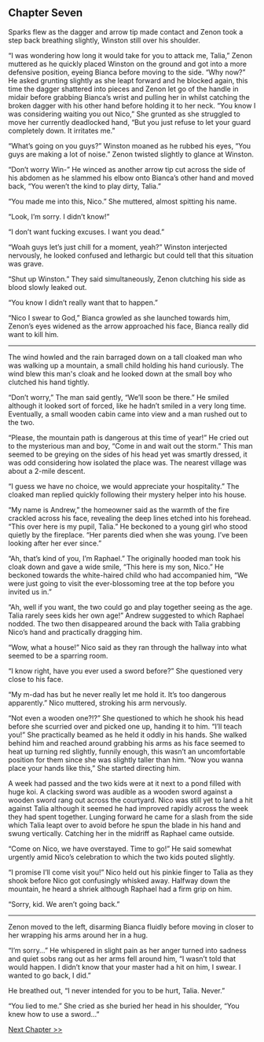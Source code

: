 ## Chapter Seven

Sparks flew as the dagger and arrow tip made contact and Zenon took a step back breathing slightly, Winston still over his shoulder. 

“I was wondering how long it would take for you to attack me, Talia,” Zenon muttered as he quickly placed Winston on the ground and got into a more defensive position, eyeing Bianca before moving to the side. “Why now?” He asked grunting slightly as she leapt forward and he blocked again, this time the dagger shattered into pieces and Zenon let go of the handle in midair before grabbing Bianca’s wrist and pulling her in whilst catching the broken dagger with his other hand before holding it to her neck. 
“You know I was considering waiting you out Nico,” She grunted as she struggled to move her currently deadlocked hand, “But you just refuse to let your guard completely down. It irritates me.”

“What’s going on you guys?” Winston moaned as he rubbed his eyes, “You guys are making a lot of noise.” Zenon twisted slightly to glance at Winston.

“Don’t worry Win-” He winced as another arrow tip cut across the side of his abdomen as he slammed his elbow onto Bianca’s other hand and moved back, “You weren’t the kind to play dirty, Talia.”

“You made me into this, Nico.” She muttered, almost spitting his name.

“Look, I’m sorry. I didn’t know!”

“I don’t want fucking excuses. I want you dead.”

“Woah guys let’s just chill for a moment, yeah?” Winston interjected nervously, he looked confused and lethargic but could tell that this situation was grave.

“Shut up Winston.” They said simultaneously, Zenon clutching his side as blood slowly leaked out. 

“You know I didn’t really want that to happen.”

“Nico I swear to God,” Bianca growled as she launched towards him, Zenon’s eyes widened as the arrow approached his face, Bianca really did want to kill him.

---

The wind howled and the rain barraged down on a tall cloaked man who was walking up a mountain, a small child holding his hand curiously. The wind blew this man's cloak and he looked down at the small boy who clutched his hand tightly.

“Don’t worry,” The man said gently, “We’ll soon be there.” He smiled although it looked sort of forced, like he hadn’t smiled in a very long time. Eventually, a small wooden cabin came into view and a man rushed out to the two. 

“Please, the mountain path is dangerous at this time of year!” He cried out to the mysterious man and boy, “Come in and wait out the storm.” This man seemed to be greying on the sides of his head yet was smartly dressed, it was odd considering how isolated the place was. The nearest village was about a 2-mile descent.

“I guess we have no choice, we would appreciate your hospitality.” The cloaked man replied quickly following their mystery helper into his house. 

“My name is Andrew,” the homeowner said as the warmth of the fire crackled across his face, revealing the deep lines etched into his forehead. “This over here is my pupil, Talia.” He beckoned to a young girl who stood quietly by the fireplace. “Her parents died when she was young. I’ve been looking after her ever since.”

“Ah, that’s kind of you, I’m Raphael.” The originally hooded man took his cloak down and gave a wide smile, “This here is my son, Nico.” He beckoned towards the white-haired child who had accompanied him, “We were just going to visit the ever-blossoming tree at the top before you invited us in.”

“Ah, well if you want, the two could go and play together seeing as the age. Talia rarely sees kids her own age!” Andrew suggested to which Raphael nodded. The two then disappeared around the back with Talia grabbing Nico’s hand and practically dragging him.

“Wow, what a house!” Nico said as they ran through the hallway into what seemed to be a sparring room.

“I know right, have you ever used a sword before?” She questioned very close to his face.

“My m-dad has but he never really let me hold it. It’s too dangerous apparently.” Nico muttered, stroking his arm nervously.

“Not even a wooden one?!?” She questioned to which he shook his head before she scurried over and picked one up, handing it to him. “I’ll teach you!” She practically beamed as he held it oddly in his hands. She walked behind him and reached around grabbing his arms as his face seemed to heat up turning red slightly, funnily enough, this wasn’t an uncomfortable position for them since she was slightly taller than him. “Now you wanna place your hands like this,” She started directing him.

A week had passed and the two kids were at it next to a pond filled with huge koi. A clacking sword was audible as a wooden sword against a wooden sword rang out across the courtyard. Nico was still yet to land a hit against Talia although it seemed he had improved rapidly across the week they had spent together. Lunging forward he came for a slash from the side which Talia leapt over to avoid before he spun the blade in his hand and swung vertically. Catching her in the midriff as Raphael came outside.

“Come on Nico, we have overstayed. Time to go!” He said somewhat urgently amid Nico’s celebration to which the two kids pouted slightly.

“I promise I’ll come visit you!” Nico held out his pinkie finger to Talia as they shook before Nico got confusingly whisked away. Halfway down the mountain, he heard a shriek although Raphael had a firm grip on him.

“Sorry, kid. We aren’t going back.”

---

Zenon moved to the left, disarming Bianca fluidly before moving in closer to her wrapping his arms around her in a hug.

“I’m sorry…” He whispered in slight pain as her anger turned into sadness and quiet sobs rang out as her arms fell around him, “I wasn’t told that would happen. I didn’t know that your master had a hit on him, I swear. I wanted to go back, I did.”

He breathed out, “I never intended for you to be hurt, Talia. Never.”

“You lied to me.” She cried as she buried her head in his shoulder, “You knew how to use a sword…”

[Next Chapter >>](<Chapter 8.md>)
